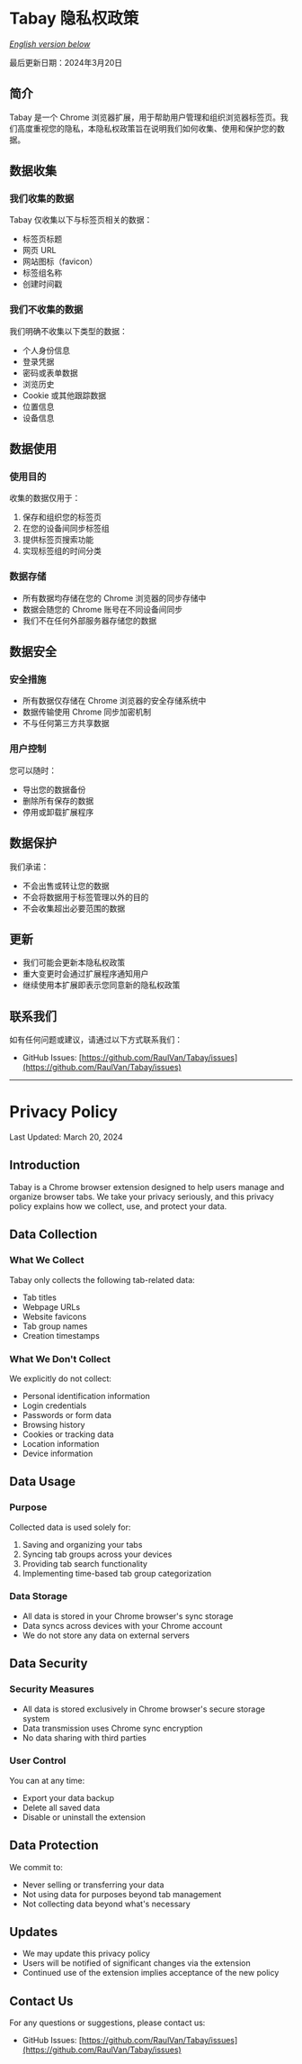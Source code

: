 # Tabay 隐私权政策

*[English version below](#privacy-policy)*

最后更新日期：2024年3月20日

## 简介
Tabay 是一个 Chrome 浏览器扩展，用于帮助用户管理和组织浏览器标签页。我们高度重视您的隐私，本隐私权政策旨在说明我们如何收集、使用和保护您的数据。

## 数据收集
### 我们收集的数据
Tabay 仅收集以下与标签页相关的数据：
- 标签页标题
- 网页 URL
- 网站图标（favicon）
- 标签组名称
- 创建时间戳

### 我们不收集的数据
我们明确不收集以下类型的数据：
- 个人身份信息
- 登录凭据
- 密码或表单数据
- 浏览历史
- Cookie 或其他跟踪数据
- 位置信息
- 设备信息

## 数据使用
### 使用目的
收集的数据仅用于：
1. 保存和组织您的标签页
2. 在您的设备间同步标签组
3. 提供标签页搜索功能
4. 实现标签组的时间分类

### 数据存储
- 所有数据均存储在您的 Chrome 浏览器的同步存储中
- 数据会随您的 Chrome 账号在不同设备间同步
- 我们不在任何外部服务器存储您的数据

## 数据安全
### 安全措施
- 所有数据仅存储在 Chrome 浏览器的安全存储系统中
- 数据传输使用 Chrome 同步加密机制
- 不与任何第三方共享数据

### 用户控制
您可以随时：
- 导出您的数据备份
- 删除所有保存的数据
- 停用或卸载扩展程序

## 数据保护
我们承诺：
- 不会出售或转让您的数据
- 不会将数据用于标签管理以外的目的
- 不会收集超出必要范围的数据

## 更新
- 我们可能会更新本隐私权政策
- 重大变更时会通过扩展程序通知用户
- 继续使用本扩展即表示您同意新的隐私权政策

## 联系我们
如有任何问题或建议，请通过以下方式联系我们：
- GitHub Issues: [https://github.com/RaulVan/Tabay/issues](https://github.com/RaulVan/Tabay/issues)

---

# Privacy Policy

Last Updated: March 20, 2024

## Introduction
Tabay is a Chrome browser extension designed to help users manage and organize browser tabs. We take your privacy seriously, and this privacy policy explains how we collect, use, and protect your data.

## Data Collection
### What We Collect
Tabay only collects the following tab-related data:
- Tab titles
- Webpage URLs
- Website favicons
- Tab group names
- Creation timestamps

### What We Don't Collect
We explicitly do not collect:
- Personal identification information
- Login credentials
- Passwords or form data
- Browsing history
- Cookies or tracking data
- Location information
- Device information

## Data Usage
### Purpose
Collected data is used solely for:
1. Saving and organizing your tabs
2. Syncing tab groups across your devices
3. Providing tab search functionality
4. Implementing time-based tab group categorization

### Data Storage
- All data is stored in your Chrome browser's sync storage
- Data syncs across devices with your Chrome account
- We do not store any data on external servers

## Data Security
### Security Measures
- All data is stored exclusively in Chrome browser's secure storage system
- Data transmission uses Chrome sync encryption
- No data sharing with third parties

### User Control
You can at any time:
- Export your data backup
- Delete all saved data
- Disable or uninstall the extension

## Data Protection
We commit to:
- Never selling or transferring your data
- Not using data for purposes beyond tab management
- Not collecting data beyond what's necessary

## Updates
- We may update this privacy policy
- Users will be notified of significant changes via the extension
- Continued use of the extension implies acceptance of the new policy

## Contact Us
For any questions or suggestions, please contact us:
- GitHub Issues: [https://github.com/RaulVan/Tabay/issues](https://github.com/RaulVan/Tabay/issues) 